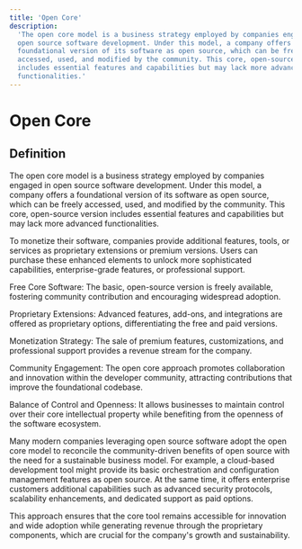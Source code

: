 ```yaml
---
title: 'Open Core'
description:
  'The open core model is a business strategy employed by companies engaged in
  open source software development. Under this model, a company offers a
  foundational version of its software as open source, which can be freely
  accessed, used, and modified by the community. This core, open-source version
  includes essential features and capabilities but may lack more advanced
  functionalities.'
---
```


# Open Core

## Definition

The open core model is a business strategy employed by companies engaged in open
source software development. Under this model, a company offers a foundational
version of its software as open source, which can be freely accessed, used, and
modified by the community. This core, open-source version includes essential
features and capabilities but may lack more advanced functionalities.

To monetize their software, companies provide additional features, tools, or
services as proprietary extensions or premium versions. Users can purchase these
enhanced elements to unlock more sophisticated capabilities, enterprise-grade
features, or professional support.

Free Core Software: The basic, open-source version is freely available,
fostering community contribution and encouraging widespread adoption.

Proprietary Extensions: Advanced features, add-ons, and integrations are offered
as proprietary options, differentiating the free and paid versions.

Monetization Strategy: The sale of premium features, customizations, and
professional support provides a revenue stream for the company.

Community Engagement: The open core approach promotes collaboration and
innovation within the developer community, attracting contributions that improve
the foundational codebase.

Balance of Control and Openness: It allows businesses to maintain control over
their core intellectual property while benefiting from the openness of the
software ecosystem.

Many modern companies leveraging open source software adopt the open core model
to reconcile the community-driven benefits of open source with the need for a
sustainable business model. For example, a cloud-based development tool might
provide its basic orchestration and configuration management features as open
source. At the same time, it offers enterprise customers additional capabilities
such as advanced security protocols, scalability enhancements, and dedicated
support as paid options.

This approach ensures that the core tool remains accessible for innovation and
wide adoption while generating revenue through the proprietary components, which
are crucial for the company's growth and sustainability.
